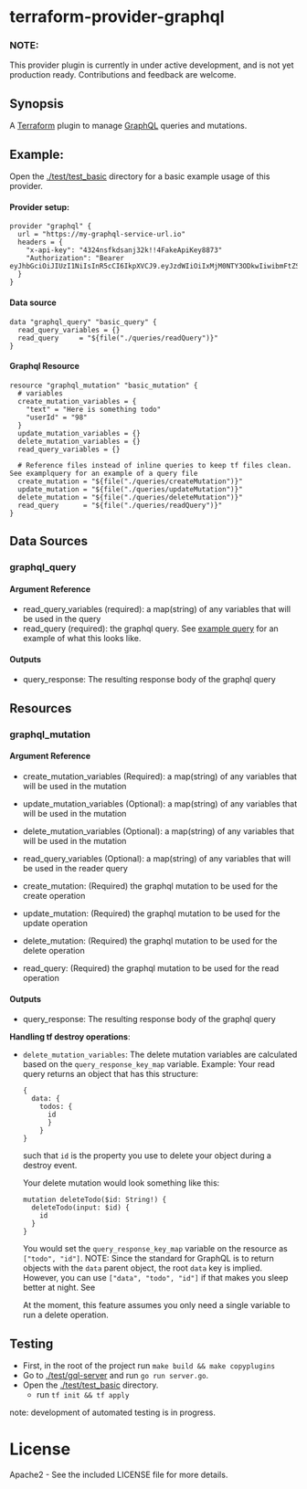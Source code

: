 # terraform-provider-graphql
### NOTE: 
This provider plugin is currently in under active development, and is not yet production ready. Contributions and feedback are welcome. 

## Synopsis

A [Terraform](https://terraform.io) plugin to manage [GraphQL](https://graphql.org/) queries and mutations. 
  

## Example: 
Open the [./test/test_basic]("./test/test_basic") directory for a basic example usage of this provider.

#### Provider setup:
```
provider "graphql" {
  url = "https://my-graphql-service-url.io"
  headers = {
    "x-api-key": "4324nsfkdsanj32k!!4FakeApiKey8873"
    "Authorization": "Bearer eyJhbGciOiJIUzI1NiIsInR5cCI6IkpXVCJ9.eyJzdWIiOiIxMjM0NTY3ODkwIiwibmFtZSI6IkpvaG4gRG9lIiwiaWF0IjoxNTE2MjM5MDIyfQ.SflKxwRJSMeKKF2QT4fwpMeJf36POk6yJV_adQssw5c"
  }
}
```
#### Data source
```
data "graphql_query" "basic_query" {
  read_query_variables = {}
  read_query     = "${file("./queries/readQuery")}"
}
```
#### Graphql Resource
```
resource "graphql_mutation" "basic_mutation" {
  # variables
  create_mutation_variables = {
    "text" = "Here is something todo"
    "userId" = "98"
  }
  update_mutation_variables = {}
  delete_mutation_variables = {}
  read_query_variables = {}

  # Reference files instead of inline queries to keep tf files clean. See examplquery for an example of a query file
  create_mutation = "${file("./queries/createMutation")}"
  update_mutation = "${file("./queries/updateMutation")}"
  delete_mutation = "${file("./queries/deleteMutation")}"
  read_query      = "${file("./queries/readQuery")}"
}
```
## Data Sources

### graphql_query
#### Argument Reference
- read_query_variables (required): a map(string) of any variables that will be used in the query
- read_query (required): the graphql query. See [example query](./examplequery) for an example of what this looks like.
#### Outputs
- query_response: The resulting response body of the graphql query

## Resources

### graphql_mutation
#### Argument Reference
- create_mutation_variables (Required): a map(string) of any variables that will be used in the mutation
- update_mutation_variables (Optional): a map(string) of any variables that will be used in the mutation
- delete_mutation_variables (Optional): a map(string) of any variables that will be used in the mutation
- read_query_variables (Optional): a map(string) of any variables that will be used in the reader query

- create_mutation: (Required) the graphql mutation to be used for the create operation  
- update_mutation: (Required) the graphql mutation to be used for the update operation 
- delete_mutation: (Required) the graphql mutation to be used for the delete operation 
- read_query:      (Required) the graphql mutation to be used for the read operation

#### Outputs
- query_response: The resulting response body of the graphql query

**Handling tf destroy operations**:
- `delete_mutation_variables`: The delete mutation variables are calculated based on the `query_response_key_map` variable.
  Example: Your read query returns an object that has this structure: 
  ```
  { 
    data: { 
      todos: { 
        id 
        } 
      } 
  }
  ```
  such that `id` is the property you use to delete your object during a destroy event. 

  Your delete mutation would look something like this: 
  ```
  mutation deleteTodo($id: String!) {
    deleteTodo(input: $id) {
      id
    }
  }
  ```
  You would set the `query_response_key_map` variable on the resource as `["todo", "id"]`. NOTE: Since the standard for GraphQL is to return objects with the `data` parent object, the root `data` key is implied. However, you can use `["data", "todo", "id"]` if that makes you sleep better at night. See 

  At the moment, this feature assumes you only need a single variable to run a delete operation. 

## Testing
- First, in the root of the project run `make build && make copyplugins`
- Go to [./test/gql-server]("./test/gql-server") and run `go run server.go`.
- Open the [./test/test_basic]("./test/test_basic") directory. 
  - run `tf init && tf apply`
  
 note: development of automated testing is in progress.
 
# License

Apache2 - See the included LICENSE file for more details.


